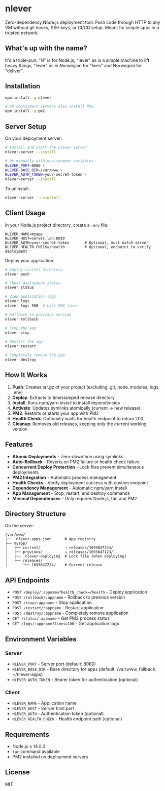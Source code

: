 # nlever

Zero-dependency Node.js deployment tool. Push code through HTTP to any VM without git hooks, SSH keys, or CI/CD setup. Meant for simple apps in a trusted network.

## What's up with the name?

It's a triple-pun: "N" is for Node.js, "lever" as in a simple machine to lift heavy things, "lever" as in Norwegian for "lives" and Norwegian for "deliver".

## Installation

```bash
npm install -g nlever

# On deployment servers also install PM2
npm install -g pm2
```

## Server Setup

On your deployment server:

```bash
# Install and start the nlever server
nlever-server --install

# Or manually with environment variables
NLEVER_PORT=8080 \
NLEVER_BASE_DIR=/var/www \
NLEVER_AUTH_TOKEN=your-secret-token \
nlever-server --install
```

To uninstall:
```bash
nlever-server --uninstall
```

## Client Usage

In your Node.js project directory, create a `.env` file:

```env
NLEVER_NAME=myapp
NLEVER_HOST=server.lan:8080
NLEVER_AUTH=your-secret-token       # Optional, must match server
NLEVER_HEALTH_CHECK=/health         # Optional, endpoint to verify deployment
```

Deploy your application:

```bash
# Deploy current directory
nlever push

# Check deployment status
nlever status

# View application logs
nlever logs
nlever logs 500  # Last 500 lines

# Rollback to previous version
nlever rollback

# Stop the app
nlever stop

# Restart the app  
nlever restart

# Completely remove the app
nlever destroy
```

## How It Works

1. **Push**: Creates tar.gz of your project (excluding .git, node_modules, logs, .env)
2. **Deploy**: Extracts to timestamped release directory
3. **Install**: Runs npm/yarn install to install dependencies
4. **Activate**: Updates symlinks atomically (current → new release)
5. **PM2**: Restarts or starts your app with PM2
6. **Health Check**: Optionally waits for health endpoint to return 200
7. **Cleanup**: Removes old releases, keeping only the current working version

## Features

- **Atomic Deployments** - Zero-downtime using symlinks
- **Auto-Rollback** - Reverts on PM2 failure or health check failure
- **Concurrent Deploy Protection** - Lock files prevent simultaneous deployments
- **PM2 Integration** - Automatic process management
- **Health Checks** - Verify deployment success with custom endpoint
- **Dependency Management** - Automatic npm/yarn install
- **App Management** - Stop, restart, and destroy commands
- **Minimal Dependencies** - Only requires Node.js, tar, and PM2

## Directory Structure

On the server:
```
/var/www/
├── .nlever-apps.json      # App registry
├── myapp/
│   ├── current/           → releases/1693847234/
│   ├── previous/          → releases/1693847123/
│   ├── .nlever-deploying  # Lock file (when deploying)
│   └── releases/
│       └── 1693847234/    # Current release
```

## API Endpoints

- `POST /deploy/:appname?health_check=/health` - Deploy application
- `POST /rollback/:appname` - Rollback to previous version
- `POST /stop/:appname` - Stop application
- `POST /restart/:appname` - Restart application  
- `POST /destroy/:appname` - Completely remove application
- `GET /status/:appname` - Get PM2 process status
- `GET /logs/:appname?lines=100` - Get application logs

## Environment Variables

### Server
- `NLEVER_PORT` - Server port (default: 8080)
- `NLEVER_BASE_DIR` - Base directory for apps (default: /var/www, fallback: ~/nlever-apps)
- `NLEVER_AUTH_TOKEN` - Bearer token for authentication (optional)

### Client
- `NLEVER_NAME` - Application name
- `NLEVER_HOST` - Server host:port
- `NLEVER_AUTH` - Authentication token (optional)
- `NLEVER_HEALTH_CHECK` - Health endpoint path (optional)

## Requirements

- Node.js ≥ 14.0.0
- `tar` command available
- PM2 installed on deployment servers

## License

MIT
